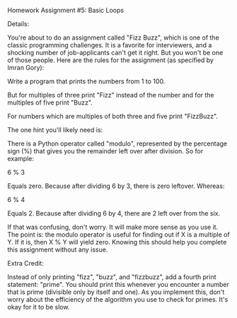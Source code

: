 Homework Assignment #5: Basic Loops


Details:
 
You're about to do an assignment called "Fizz Buzz", which is one of the classic programming challenges. It is a favorite for interviewers, and a shocking number of job-applicants can't get it right. But you won't be one of those people. Here are the rules for the assignment (as specified by Imran Gory):

Write a program that prints the numbers from 1 to 100.

But for multiples of three print "Fizz" instead of the number and for the multiples of five print "Buzz".

For numbers which are multiples of both three and five print "FizzBuzz".

The one hint you'll likely need is: 

There is a Python operator called "modulo", represented by the percentage sign (%) that gives you the remainder left over after division. So for example:

 6 % 3

Equals zero. Because after dividing 6 by 3, there is zero leftover. Whereas:

6 % 4

Equals 2. Because after dividing 6 by 4, there are 2 left over from the six.

If that was confusing, don't worry. It will make more sense as you use it. The point is: the modulo operator is useful for finding out if X is a multiple of Y. If it is, then X % Y will yield zero. Knowing this should help you complete this assignment without any issue.


Extra Credit:

Instead of only printing "fizz", "buzz", and "fizzbuzz", add a fourth print statement: "prime". You should print this whenever you encounter a number that is prime (divisible only by itself and one). As you implement this, don't worry about the efficiency of the algorithm you use to check for primes. It's okay for it to be slow.